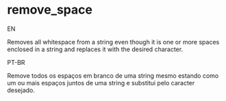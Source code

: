 # remove_space

EN

Removes all whitespace from a string even though it is one or more spaces enclosed in a string and replaces it with the desired character.

PT-BR

Remove todos os espaços em branco de uma string mesmo estando como um ou mais espaços juntos de uma string e substitui pelo caracter desejado.
